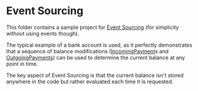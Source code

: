 # Event Sourcing

This folder contains a sample project for [Event Sourcing](https://de.wikipedia.org/wiki/Event_Sourcing) (for simplicity without using events though).

The typical example of a bank account is used, as it perfectly demonstrates that a sequence of balance modifications ([IncomingPayment](./Transactions/IncomingPayment.cs)s and [OutgoingPayments](./Transactions/OutgoingPayment.cs)) can be used to determine the current balance at any point in time.

The key aspect of Event Sourcing is that the current balance isn't stored anywhere in the code but rather evaluated each time it is requested.
